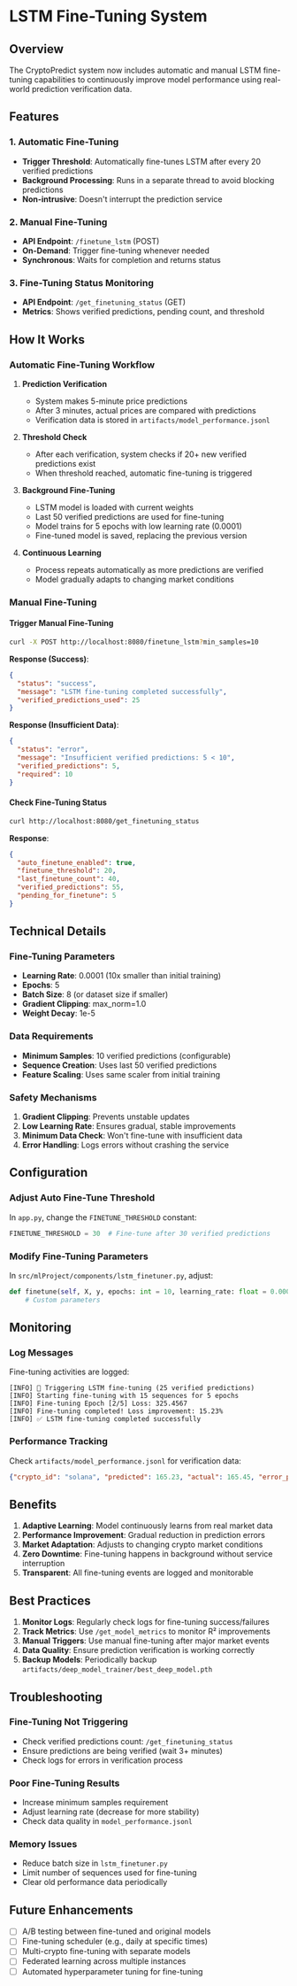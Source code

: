 # LSTM Fine-Tuning System

## Overview
The CryptoPredict system now includes automatic and manual LSTM fine-tuning capabilities to continuously improve model performance using real-world prediction verification data.

## Features

### 1. Automatic Fine-Tuning
- **Trigger Threshold**: Automatically fine-tunes LSTM after every 20 verified predictions
- **Background Processing**: Runs in a separate thread to avoid blocking predictions
- **Non-intrusive**: Doesn't interrupt the prediction service

### 2. Manual Fine-Tuning
- **API Endpoint**: `/finetune_lstm` (POST)
- **On-Demand**: Trigger fine-tuning whenever needed
- **Synchronous**: Waits for completion and returns status

### 3. Fine-Tuning Status Monitoring
- **API Endpoint**: `/get_finetuning_status` (GET)
- **Metrics**: Shows verified predictions, pending count, and threshold

## How It Works

### Automatic Fine-Tuning Workflow

1. **Prediction Verification**
   - System makes 5-minute price predictions
   - After 3 minutes, actual prices are compared with predictions
   - Verification data is stored in `artifacts/model_performance.jsonl`

2. **Threshold Check**
   - After each verification, system checks if 20+ new verified predictions exist
   - When threshold reached, automatic fine-tuning is triggered

3. **Background Fine-Tuning**
   - LSTM model is loaded with current weights
   - Last 50 verified predictions are used for fine-tuning
   - Model trains for 5 epochs with low learning rate (0.0001)
   - Fine-tuned model is saved, replacing the previous version

4. **Continuous Learning**
   - Process repeats automatically as more predictions are verified
   - Model gradually adapts to changing market conditions

### Manual Fine-Tuning

#### Trigger Manual Fine-Tuning
```bash
curl -X POST http://localhost:8080/finetune_lstm?min_samples=10
```

**Response (Success)**:
```json
{
  "status": "success",
  "message": "LSTM fine-tuning completed successfully",
  "verified_predictions_used": 25
}
```

**Response (Insufficient Data)**:
```json
{
  "status": "error",
  "message": "Insufficient verified predictions: 5 < 10",
  "verified_predictions": 5,
  "required": 10
}
```

#### Check Fine-Tuning Status
```bash
curl http://localhost:8080/get_finetuning_status
```

**Response**:
```json
{
  "auto_finetune_enabled": true,
  "finetune_threshold": 20,
  "last_finetune_count": 40,
  "verified_predictions": 55,
  "pending_for_finetune": 5
}
```

## Technical Details

### Fine-Tuning Parameters
- **Learning Rate**: 0.0001 (10x smaller than initial training)
- **Epochs**: 5
- **Batch Size**: 8 (or dataset size if smaller)
- **Gradient Clipping**: max_norm=1.0
- **Weight Decay**: 1e-5

### Data Requirements
- **Minimum Samples**: 10 verified predictions (configurable)
- **Sequence Creation**: Uses last 50 verified predictions
- **Feature Scaling**: Uses same scaler from initial training

### Safety Mechanisms
1. **Gradient Clipping**: Prevents unstable updates
2. **Low Learning Rate**: Ensures gradual, stable improvements
3. **Minimum Data Check**: Won't fine-tune with insufficient data
4. **Error Handling**: Logs errors without crashing the service

## Configuration

### Adjust Auto Fine-Tune Threshold
In `app.py`, change the `FINETUNE_THRESHOLD` constant:
```python
FINETUNE_THRESHOLD = 30  # Fine-tune after 30 verified predictions
```

### Modify Fine-Tuning Parameters
In `src/mlProject/components/lstm_finetuner.py`, adjust:
```python
def finetune(self, X, y, epochs: int = 10, learning_rate: float = 0.00005):
    # Custom parameters
```

## Monitoring

### Log Messages
Fine-tuning activities are logged:
```
[INFO] 🔄 Triggering LSTM fine-tuning (25 verified predictions)
[INFO] Starting fine-tuning with 15 sequences for 5 epochs
[INFO] Fine-tuning Epoch [2/5] Loss: 325.4567
[INFO] Fine-tuning completed! Loss improvement: 15.23%
[INFO] ✅ LSTM fine-tuning completed successfully
```

### Performance Tracking
Check `artifacts/model_performance.jsonl` for verification data:
```json
{"crypto_id": "solana", "predicted": 165.23, "actual": 165.45, "error_percent": 0.133, "timestamp": "..."}
```

## Benefits

1. **Adaptive Learning**: Model continuously learns from real market data
2. **Performance Improvement**: Gradual reduction in prediction errors
3. **Market Adaptation**: Adjusts to changing crypto market conditions
4. **Zero Downtime**: Fine-tuning happens in background without service interruption
5. **Transparent**: All fine-tuning events are logged and monitorable

## Best Practices

1. **Monitor Logs**: Regularly check logs for fine-tuning success/failures
2. **Track Metrics**: Use `/get_model_metrics` to monitor R² improvements
3. **Manual Triggers**: Use manual fine-tuning after major market events
4. **Data Quality**: Ensure prediction verification is working correctly
5. **Backup Models**: Periodically backup `artifacts/deep_model_trainer/best_deep_model.pth`

## Troubleshooting

### Fine-Tuning Not Triggering
- Check verified predictions count: `/get_finetuning_status`
- Ensure predictions are being verified (wait 3+ minutes)
- Check logs for errors in verification process

### Poor Fine-Tuning Results
- Increase minimum samples requirement
- Adjust learning rate (decrease for more stability)
- Check data quality in `model_performance.jsonl`

### Memory Issues
- Reduce batch size in `lstm_finetuner.py`
- Limit number of sequences used for fine-tuning
- Clear old performance data periodically

## Future Enhancements

- [ ] A/B testing between fine-tuned and original models
- [ ] Fine-tuning scheduler (e.g., daily at specific times)
- [ ] Multi-crypto fine-tuning with separate models
- [ ] Federated learning across multiple instances
- [ ] Automated hyperparameter tuning for fine-tuning
